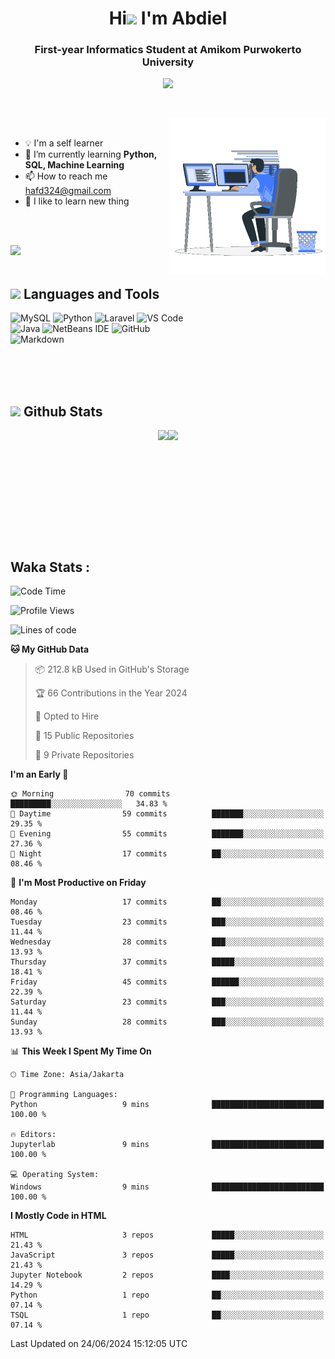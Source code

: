 
<h1 align="center"><b>Hi<img src="https://media.giphy.com/media/hvRJCLFzcasrR4ia7z/giphy.gif" width="35"> I'm Abdiel </b></h1>

<h3 align="center"> First-year Informatics Student at Amikom Purwokerto University </h3>

<div align='center'>
	
![](https://komarev.com/ghpvc/?username=dlzcods&style=for-the-badge)
	
</div>
<br>

<picture> <img align="right" src="https://github.com/0xAbdulKhalid/0xAbdulKhalid/raw/main/assets/mdImages/Right_Side.gif" width = 250px></picture>

<br>

- 💡 I'm a self learner
- 🌱 I’m currently learning **Python, SQL, Machine Learning**
- 📫 How to reach me [hafd324@gmail.com](mailto:hafd324d@gmail.com)
- 📃 I like to learn new thing

<br><br>

<img src="https://user-images.githubusercontent.com/73097560/115834477-dbab4500-a447-11eb-908a-139a6edaec5c.gif"><br><br>

## <img src="https://media2.giphy.com/media/QssGEmpkyEOhBCb7e1/giphy.gif?cid=ecf05e47a0n3gi1bfqntqmob8g9aid1oyj2wr3ds3mg700bl&rid=giphy.gif" width ="25"><b> Languages and Tools</b>

![MySQL](https://img.shields.io/badge/MySQL-FFFFFF?style=for-the-badge&logo=mysql&logoColor=blue)
![Python](https://img.shields.io/badge/Python%20-FFFFFF.svg?style=for-the-badge&logo=python&logoColor=blue)
![Laravel](https://img.shields.io/badge/laravel-FFFFFF.svg?style=for-the-badge&logo=laravel&logoColor=blue)
![VS Code](https://img.shields.io/badge/VS%20Code-FFFFFF.svg?style=for-the-badge&logo=visual-studio-code&logoColor=blue)
<br>
![Java](https://img.shields.io/badge/Java-FFFFFF?style=for-the-badge&logo=openjdk&logoColor=blue)
![NetBeans IDE](https://img.shields.io/badge/NetBeans%20IDE-FFFFFF.svg?style=for-the-badge&logo=apache-netbeans-ide&logoColor=blue)
![GitHub](https://img.shields.io/badge/github-FFFFFF.svg?style=for-the-badge&logo=github&logoColor=blue)
<br>
![Markdown](https://img.shields.io/badge/markdown-FFFFFF.svg?style=for-the-badge&logo=markdown&logoColor=blue)

<br>
<br>
<br>


## <img src="https://media.giphy.com/media/iY8CRBdQXODJSCERIr/giphy.gif" width="35"><b> Github Stats </b>

<div  style="display: flex; flex-wrap: wrap; justify-content: center;">
   <img height="160em" src="https://github-readme-stats.vercel.app/api?username=dlzcods&show_icons=true&theme=default" />
   <img height="160em" src="https://github-readme-stats.vercel.app/api/top-langs/?username=dlzcods&layout=compact" />
</div>



<br>

## Waka Stats :

<!--START_SECTION:waka-->
![Code Time](http://img.shields.io/badge/Code%20Time-145%20hrs%202%20mins-blue)

![Profile Views](http://img.shields.io/badge/Profile%20Views-13-blue)

![Lines of code](https://img.shields.io/badge/From%20Hello%20World%20I%27ve%20Written-739.2%20thousand%20lines%20of%20code-blue)

**🐱 My GitHub Data** 

> 📦 212.8 kB Used in GitHub's Storage 
 > 
> 🏆 66 Contributions in the Year 2024
 > 
> 💼 Opted to Hire
 > 
> 📜 15 Public Repositories 
 > 
> 🔑 9 Private Repositories 
 > 
**I'm an Early 🐤** 

```text
🌞 Morning                70 commits          █████████░░░░░░░░░░░░░░░░   34.83 % 
🌆 Daytime                59 commits          ███████░░░░░░░░░░░░░░░░░░   29.35 % 
🌃 Evening                55 commits          ███████░░░░░░░░░░░░░░░░░░   27.36 % 
🌙 Night                  17 commits          ██░░░░░░░░░░░░░░░░░░░░░░░   08.46 % 
```
📅 **I'm Most Productive on Friday** 

```text
Monday                   17 commits          ██░░░░░░░░░░░░░░░░░░░░░░░   08.46 % 
Tuesday                  23 commits          ███░░░░░░░░░░░░░░░░░░░░░░   11.44 % 
Wednesday                28 commits          ███░░░░░░░░░░░░░░░░░░░░░░   13.93 % 
Thursday                 37 commits          █████░░░░░░░░░░░░░░░░░░░░   18.41 % 
Friday                   45 commits          ██████░░░░░░░░░░░░░░░░░░░   22.39 % 
Saturday                 23 commits          ███░░░░░░░░░░░░░░░░░░░░░░   11.44 % 
Sunday                   28 commits          ███░░░░░░░░░░░░░░░░░░░░░░   13.93 % 
```


📊 **This Week I Spent My Time On** 

```text
🕑︎ Time Zone: Asia/Jakarta

💬 Programming Languages: 
Python                   9 mins              █████████████████████████   100.00 % 

🔥 Editors: 
Jupyterlab               9 mins              █████████████████████████   100.00 % 

💻 Operating System: 
Windows                  9 mins              █████████████████████████   100.00 % 
```

**I Mostly Code in HTML** 

```text
HTML                     3 repos             █████░░░░░░░░░░░░░░░░░░░░   21.43 % 
JavaScript               3 repos             █████░░░░░░░░░░░░░░░░░░░░   21.43 % 
Jupyter Notebook         2 repos             ████░░░░░░░░░░░░░░░░░░░░░   14.29 % 
Python                   1 repo              ██░░░░░░░░░░░░░░░░░░░░░░░   07.14 % 
TSQL                     1 repo              ██░░░░░░░░░░░░░░░░░░░░░░░   07.14 % 
```




 Last Updated on 24/06/2024 15:12:05 UTC
<!--END_SECTION:waka-->

<br>
<br>
